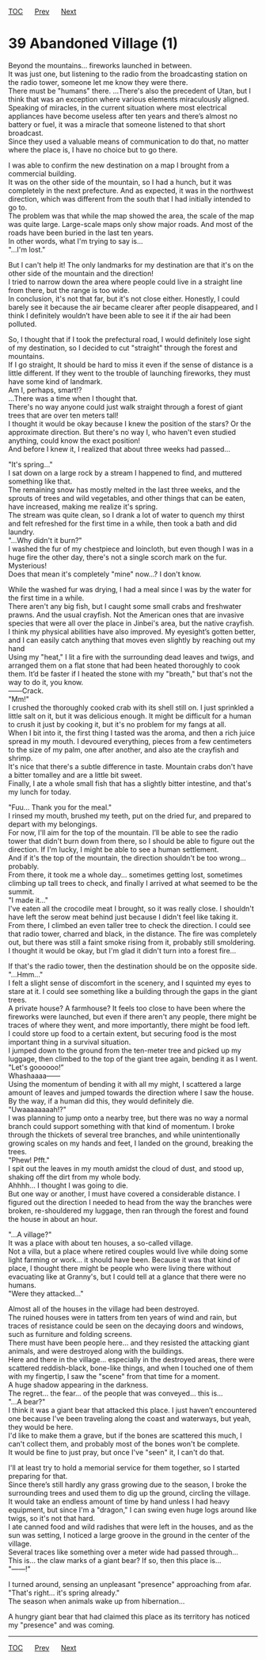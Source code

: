 [TOC](../readme.md)&nbsp;&nbsp;&nbsp;&nbsp;&nbsp;&nbsp;[Prev](section_0009.md)&nbsp;&nbsp;&nbsp;&nbsp;&nbsp;&nbsp;[Next](section_0011.md)



# 39 Abandoned Village (1)

Beyond the mountains... fireworks launched in between.  
It was just one, but listening to the radio from the broadcasting
station on the radio tower, someone let me know they were there.  
There must be "humans" there. ...There's also the precedent of Utan, but
I think that was an exception where various elements miraculously
aligned.  
Speaking of miracles, in the current situation where most electrical
appliances have become useless after ten years and there’s almost no
battery or fuel, it was a miracle that someone listened to that short
broadcast.  
Since they used a valuable means of communication to do that, no matter
where the place is, I have no choice but to go there.  
  
I was able to confirm the new destination on a map I brought from a
commercial building.  
It was on the other side of the mountain, so I had a hunch, but it was
completely in the next prefecture. And as expected, it was in the
northwest direction, which was different from the south that I had
initially intended to go to.  
The problem was that while the map showed the area, the scale of the map
was quite large. Large-scale maps only show major roads. And most of the
roads have been buried in the last ten years.  
In other words, what I'm trying to say is...  
"...I'm lost."  
  
But I can't help it! The only landmarks for my destination are that it's
on the other side of the mountain and the direction!  
I tried to narrow down the area where people could live in a straight
line from there, but the range is too wide.  
In conclusion, it's not that far, but it's not close either. Honestly, I
could barely see it because the air became clearer after people
disappeared, and I think I definitely wouldn’t have been able to see it
if the air had been polluted.  
  
So, I thought that if I took the prefectural road, I would definitely
lose sight of my destination, so I decided to cut "straight" through the
forest and mountains.  
If I go straight, It should be hard to miss it even if the sense of
distance is a little different. If they went to the trouble of launching
fireworks, they must have some kind of landmark.  
Am I, perhaps, smart!?  
...There was a time when I thought that.  
There's no way anyone could just walk straight through a forest of giant
trees that are over ten meters tall!  
I thought it would be okay because I knew the position of the stars? Or
the approximate direction. But there's no way I, who haven't even
studied anything, could know the exact position!  
And before I knew it, I realized that about three weeks had passed...  
  
"It's spring..."  
I sat down on a large rock by a stream I happened to find, and muttered
something like that.  
The remaining snow has mostly melted in the last three weeks, and the
sprouts of trees and wild vegetables, and other things that can be
eaten, have increased, making me realize it's spring.  
The stream was quite clean, so I drank a lot of water to quench my
thirst and felt refreshed for the first time in a while, then took a
bath and did laundry.  
"...Why didn't it burn?"  
I washed the fur of my chestpiece and loincloth, but even though I was
in a huge fire the other day, there's not a single scorch mark on the
fur. Mysterious!  
Does that mean it's completely "mine" now...? I don't know.  
  
While the washed fur was drying, I had a meal since I was by the water
for the first time in a while.  
There aren't any big fish, but I caught some small crabs and freshwater
prawns. And the usual crayfish. Not the American ones that are invasive
species that were all over the place in Jinbei's area, but the native
crayfish.  
I think my physical abilities have also improved. My eyesight’s gotten
better, and I can easily catch anything that moves even slightly by
reaching out my hand  
Using my "heat," I lit a fire with the surrounding dead leaves and
twigs, and arranged them on a flat stone that had been heated thoroughly
to cook them. It’d be faster if I heated the stone with my "breath," but
that's not the way to do it, you know.  
――Crack.  
"Mm!"  
I crushed the thoroughly cooked crab with its shell still on. I just
sprinkled a little salt on it, but it was delicious enough. It might be
difficult for a human to crush it just by cooking it, but it's no
problem for my fangs at all.  
When I bit into it, the first thing I tasted was the aroma, and then a
rich juice spread in my mouth. I devoured everything, pieces from a few
centimeters to the size of my palm, one after another, and also ate the
crayfish and shrimp.  
It's nice that there's a subtle difference in taste. Mountain crabs
don't have a bitter tomalley and are a little bit sweet.  
Finally, I ate a whole small fish that has a slightly bitter intestine,
and that's my lunch for today.  
  
"Fuu... Thank you for the meal."  
I rinsed my mouth, brushed my teeth, put on the dried fur, and prepared
to depart with my belongings.  
For now, I'll aim for the top of the mountain. I’ll be able to see the
radio tower that didn't burn down from there, so I should be able to
figure out the direction. If I'm lucky, I might be able to see a human
settlement.  
And if it's the top of the mountain, the direction shouldn't be too
wrong... probably.  
From there, it took me a whole day... sometimes getting lost, sometimes
climbing up tall trees to check, and finally I arrived at what seemed to
be the summit.  
"I made it..."  
I've eaten all the crocodile meat I brought, so it was really close. I
shouldn't have left the serow meat behind just because I didn't feel
like taking it.  
From there, I climbed an even taller tree to check the direction. I
could see that radio tower, charred and black, in the distance. The fire
was completely out, but there was still a faint smoke rising from it,
probably still smoldering. I thought it would be okay, but I'm glad it
didn't turn into a forest fire...  
  
If that's the radio tower, then the destination should be on the
opposite side.  
"...Hmm..."  
I felt a slight sense of discomfort in the scenery, and I squinted my
eyes to stare at it. I could see something like a building through the
gaps in the giant trees.  
A private house? A farmhouse? It feels too close to have been where the
fireworks were launched, but even if there aren't any people, there
might be traces of where they went, and more importantly, there might be
food left.  
I could store up food to a certain extent, but securing food is the most
important thing in a survival situation.  
I jumped down to the ground from the ten-meter tree and picked up my
luggage, then climbed to the top of the giant tree again, bending it as
I went.  
"Let's goooooo!”  
Whashaaaa――  
Using the momentum of bending it with all my might, I scattered a large
amount of leaves and jumped towards the direction where I saw the
house.  
By the way, if a human did this, they would definitely die.  
"Uwaaaaaaaah!?"  
I was planning to jump onto a nearby tree, but there was no way a normal
branch could support something with that kind of momentum. I broke
through the thickets of several tree branches, and while unintentionally
growing scales on my hands and feet, I landed on the ground, breaking
the trees.  
"Phew! Pfft."  
I spit out the leaves in my mouth amidst the cloud of dust, and stood
up, shaking off the dirt from my whole body.  
Ahhhh... I thought I was going to die.  
But one way or another, I must have covered a considerable distance. I
figured out the direction I needed to head from the way the branches
were broken, re-shouldered my luggage, then ran through the forest and
found the house in about an hour.  
  
"...A village?"  
It was a place with about ten houses, a so-called village.  
Not a villa, but a place where retired couples would live while doing
some light farming or work… it should have been. Because it was that
kind of place, I thought there might be people who were living there
without evacuating like at Granny's, but I could tell at a glance that
there were no humans.  
"Were they attacked..."  
  
Almost all of the houses in the village had been destroyed.  
The ruined houses were in tatters from ten years of wind and rain, but
traces of resistance could be seen on the decaying doors and windows,
such as furniture and folding screens.  
There must have been people here... and they resisted the attacking
giant animals, and were destroyed along with the buildings.  
Here and there in the village... especially in the destroyed areas,
there were scattered reddish-black, bone-like things, and when I touched
one of them with my fingertip, I saw the "scene" from that time for a
moment.  
A huge shadow appearing in the darkness.  
The regret... the fear... of the people that was conveyed... this
is...  
"...A bear?"  
I think it was a giant bear that attacked this place. I just haven’t
encountered one because I've been traveling along the coast and
waterways, but yeah, they would be here.  
I'd like to make them a grave, but if the bones are scattered this much,
I can't collect them, and probably most of the bones won't be
complete.  
It would be fine to just pray, but once I've "seen" it, I can't do
that.  
  
I'll at least try to hold a memorial service for them together, so I
started preparing for that.  
Since there’s still hardly any grass growing due to the season, I broke
the surrounding trees and used them to dig up the ground, circling the
village.  
It would take an endless amount of time by hand unless I had heavy
equipment, but since I'm a "dragon," I can swing even huge logs around
like twigs, so it's not that hard.  
I ate canned food and wild radishes that were left in the houses, and as
the sun was setting, I noticed a large groove in the ground in the
center of the village.  
Several traces like something over a meter wide had passed through...  
This is... the claw marks of a giant bear? If so, then this place
is...  
"――!"  
  
I turned around, sensing an unpleasant "presence" approaching from
afar.  
"That's right... it's spring already."  
The season when animals wake up from hibernation...  
  
A hungry giant bear that had claimed this place as its territory has
noticed my "presence" and was coming.  
  
  
  


---
[TOC](../readme.md)&nbsp;&nbsp;&nbsp;&nbsp;&nbsp;&nbsp;[Prev](section_0009.md)&nbsp;&nbsp;&nbsp;&nbsp;&nbsp;&nbsp;[Next](section_0011.md)

